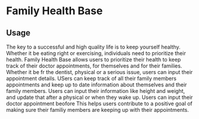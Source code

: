 # Family Health Base

## Usage
The key to a successful and high quality life is to keep yourself healthy. Whether it be eating right or exercising, individuals need to prioritize their health. Family Health Base allows users to prioritize their health to keep track of their doctor appointments, for themselves and for their families. Whether it be fr the dentist, physical or a serious issue, users can input their appointment details. USers can keep track of all their family members appointments and keep up to date information about themselves and their family members. Users can input their information like height and weight, and update that after a physical or when they wake up. Users can input their doctor appointment beofore This helps users contribute to a positive goal of making sure their familiy members are keeping up with their appointments.   